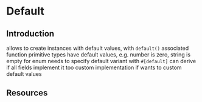 # Default



## Introduction

allows to create instances with default values, with `default()` associated function
primitive types have default values, e.g. number is zero, string is empty
for enum needs to specify default variant with `#[default]`
can derive if all fields implement it too
custom implementation if wants to custom default values



## Resources
